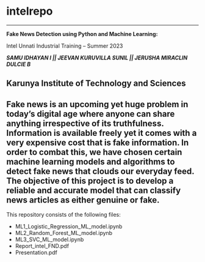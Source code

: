 # intelrepo
-------------------------------------------------------------------------------------------------------------------------------------------
**Fake News Detection using Python and Machine Learning:**

Intel Unnati Industrial Training – Summer 2023
 
 **_SAMU IDHAYAN I   ||
   JEEVAN KURUVILLA SUNIL   ||
   JERUSHA MIRACLIN DULCIE B_**
 

Karunya Institute of Technology and Sciences
-------------------------------------------------------------------------------------------------------------------------------------------
Fake news is an upcoming yet huge problem in today’s digital age where anyone can share anything irrespective of its truthfulness. Information is available freely yet it comes with a very expensive cost that is fake information. In order to combat this, we have chosen certain machine learning models and algorithms to detect fake news that clouds our everyday feed. The objective of this project is to develop a reliable and accurate model that can classify news articles as either genuine or fake.
-------------------------------------------------------------------------------------------------------------------------------------------
This repository consists of the following files:
- ML1_Logistic_Regression_ML_model.ipynb
- ML2_Random_Forest_ML_model.ipynb
- ML3_SVC_ML_model.ipynb
- Report_intel_FND.pdf
- Presentation.pdf
